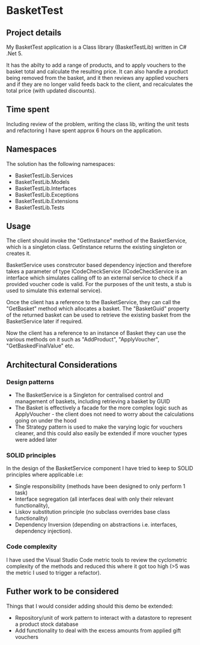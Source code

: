 # BasketTest

## Project details

My BasketTest application is a Class library (BasketTestLib) written in C# .Net 5.

It has the abilty to add a range of products, and to apply vouchers to the basket total and calculate the resulting price. It can also handle a product being removed from the basket, and it then reviews any applied vouchers and if they are no longer valid feeds back to the client, and recalculates the total price (with updated discounts).

## Time spent

Including review of the problem, writing the class lib, writing the unit tests and refactoring I have spent approx 6 hours on the application.

## Namespaces

The solution has the following namespaces:

- BasketTestLib.Services
- BasketTestLib.Models
- BasketTestLib.Interfaces
- BasketTestLib.Exceptions
- BasketTestLib.Extensions
- BasketTestLib.Tests

## Usage

The client should invoke the "GetInstance" method of the BasketService, which is a singleton class. GetInstance returns the existing singleton or creates it. 

 BasketService uses constrcutor based dependency injection and therefore takes a parameter of type ICodeCheckService (ICodeCheckService is an interface which simulates calling off to an external service to check if a provided voucher code is valid. For the purposes of the unit tests, a stub is used to simulate this external service).

Once the client has a reference to the BasketService, they can call the "GetBasket" method which allocates a basket. The "BasketGuid" property of the returned basket can be used to retrieve the existing basket from the BasketService later if required.

Now the client has a reference to an instance of Basket they can use the various methods on it such as "AddProduct", "ApplyVoucher", "GetBaskedFinalValue" etc.

## Architectural Considerations

### Design patterns

- The BasketService is a Singleton for centralised control and management of baskets, including retrieving a basket by GUID
- The Basket is effectively a facade for the more complex logic such as ApplyVoucher - the client does not need to worry about the calculations going on under the hood
- The Strategy pattern is used to make the varying logic for vouchers cleaner, and this could also easily be extended if more voucher types were added later

### SOLID principles

In the design of the BasketService component I have tried to keep to SOLID principles where applicable i.e: 

- Single responsibility (methods have been designed to only perform 1 task)
- Interface segregation (all interfaces deal with only their relevant functionality), 
- Liskov substitution principle (no subclass overrides base class functionality) 
- Dependency Inversion (depending on abstractions i.e. interfaces, dependency injection). 

### Code complexity

I have used the Visual Studio Code metric tools to review the cyclometric complexity of the methods and reduced this where it got too high (>5 was the metric I used to trigger a refactor).

## Futher work to be considered

Things that I would consider adding should this demo be extended:

- Repository/unit of work pattern to interact with a datastore to represent a product stock database
- Add functionality to deal with the excess amounts from applied gift vouchers